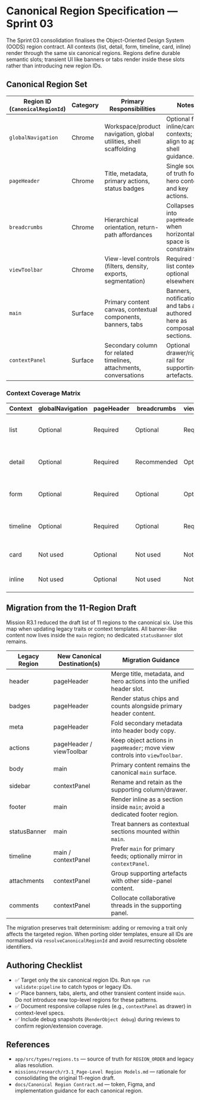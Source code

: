 # Canonical Region Specification — Sprint 03

The Sprint 03 consolidation finalises the Object-Oriented Design System (OODS) region contract. All contexts (list, detail, form, timeline, card, inline) render through the same six canonical regions. Regions define durable semantic slots; transient UI like banners or tabs render inside these slots rather than introducing new region IDs.

## Canonical Region Set

| Region ID (`CanonicalRegionId`) | Category  | Primary Responsibilities                                           | Notes |
| ------------------------------- | --------- | ------------------------------------------------------------------ | ----- |
| `globalNavigation`              | Chrome    | Workspace/product navigation, global utilities, shell scaffolding  | Optional for inline/card contexts; align to app shell guidance. |
| `pageHeader`                    | Chrome    | Title, metadata, primary actions, status badges                    | Single source of truth for hero content and key actions. |
| `breadcrumbs`                   | Chrome    | Hierarchical orientation, return-path affordances                  | Collapses into `pageHeader` when horizontal space is constrained. |
| `viewToolbar`                   | Chrome    | View-level controls (filters, density, exports, segmentation)     | Required for list contexts; optional elsewhere. |
| `main`                          | Surface   | Primary content canvas, contextual components, banners, tabs      | Banners, notifications, and tabs are authored here as composable sections. |
| `contextPanel`                  | Surface   | Secondary column for related timelines, attachments, conversations | Optional drawer/right-rail for supporting artefacts. |

### Context Coverage Matrix

| Context  | globalNavigation | pageHeader | breadcrumbs | viewToolbar | main | contextPanel | Notes |
| -------- | ---------------- | ---------- | ----------- | ----------- | ---- | ------------ | ----- |
| list     | Optional         | Required   | Optional    | Required    | Required | Optional | KPIs and saved views live in `contextPanel`; filters stay in `viewToolbar`. |
| detail   | Optional         | Required   | Recommended | Optional    | Required | Recommended | Timelines, attachments, and comments render inside `contextPanel`. |
| form     | Optional         | Required   | Optional    | Optional    | Required | Optional | Form actions live in `pageHeader`; helpers/documentation use `contextPanel`. |
| timeline | Optional         | Required   | Optional    | Required    | Required | Recommended | Activity feeds stay in `main`; channel filters surface via `viewToolbar`. |
| card     | Not used         | Optional   | Not used    | Not used    | Required | Optional | Collapse chrome slots; supporting data nests inside `contextPanel`. |
| inline   | Not used         | Optional   | Not used    | Not used    | Required | Not used | Inline summaries focus solely on the `main` surface. |

## Migration from the 11-Region Draft

Mission R3.1 reduced the draft list of 11 regions to the canonical six. Use this map when updating legacy traits or context templates. All banner-like content now lives inside the `main` region; no dedicated `statusBanner` slot remains.

| Legacy Region | New Canonical Destination(s) | Migration Guidance |
| ------------- | ---------------------------- | ------------------ |
| header        | pageHeader                   | Merge title, metadata, and hero actions into the unified header slot. |
| badges        | pageHeader                   | Render status chips and counts alongside primary header content. |
| meta          | pageHeader                   | Fold secondary metadata into header body copy. |
| actions       | pageHeader / viewToolbar     | Keep object actions in `pageHeader`; move view controls into `viewToolbar`. |
| body          | main                         | Primary content remains the canonical `main` surface. |
| sidebar       | contextPanel                 | Rename and retain as the supporting column/drawer. |
| footer        | main                         | Render inline as a section inside `main`; avoid a dedicated footer region. |
| statusBanner  | main                         | Treat banners as contextual sections mounted within `main`. |
| timeline      | main / contextPanel          | Prefer `main` for primary feeds; optionally mirror in `contextPanel`. |
| attachments   | contextPanel                 | Group supporting artefacts with other side-panel content. |
| comments      | contextPanel                 | Collocate collaborative threads in the supporting panel. |

The migration preserves trait determinism: adding or removing a trait only affects the targeted region. When porting older templates, ensure all IDs are normalised via `resolveCanonicalRegionId` and avoid resurrecting obsolete identifiers.

## Authoring Checklist

- ✅ Target only the six canonical region IDs. Run `npm run validate:pipeline` to catch typos or legacy IDs.
- ✅ Place banners, tabs, alerts, and other transient content inside `main`. Do not introduce new top-level regions for these patterns.
- ✅ Document responsive collapse rules (e.g., `contextPanel` as drawer) in context-level specs.
- ✅ Include debug snapshots (`RenderObject debug`) during reviews to confirm region/extension coverage.

## References

- `app/src/types/regions.ts` — source of truth for `REGION_ORDER` and legacy alias resolution.
- `missions/research/r3.1_Page-Level Region Models.md` — rationale for consolidating the original 11-region draft.
- `docs/Canonical Region Contract.md` — token, Figma, and implementation guidance for each canonical region.

